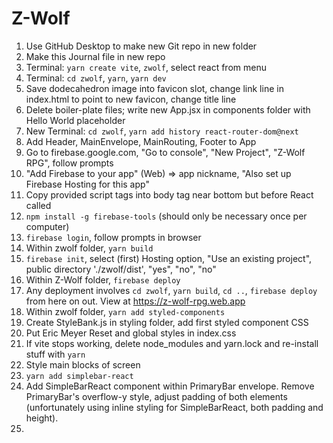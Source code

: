 # Z-Wolf

1. Use GitHub Desktop to make new Git repo in new folder
2. Make this Journal file in new repo
3. Terminal: `yarn create vite`,  `zwolf`, select react from menu
4. Terminal: `cd zwolf`, `yarn`, `yarn dev`
5. Save dodecahedron image into favicon slot, change link line in index.html to point to new favicon, change title line
6. Delete boiler-plate files; write new App.jsx in components folder with Hello World placeholder
7. New Terminal: `cd zwolf`, `yarn add history react-router-dom@next`
8. Add Header, MainEnvelope, MainRouting, Footer to App
9. Go to firebase.google.com, "Go to console", "New Project", "Z-Wolf RPG", follow prompts
10. "Add Firebase to your app" (Web) => app nickname, "Also set up Firebase Hosting for this app"
11. Copy provided script tags into body tag near bottom but before React called
12. `npm install -g firebase-tools` (should only be necessary once per computer)
13. `firebase login`, follow prompts in browser
14. Within zwolf folder, `yarn build`
15. `firebase init`, select (first) Hosting option, "Use an existing project", public directory './zwolf/dist', "yes", "no", "no"
16. Within Z-Wolf folder, `firebase deploy`
17. Any deployment involves `cd zwolf`, `yarn build`, `cd ..`, `firebase deploy` from here on out. View at https://z-wolf-rpg.web.app
18. Within zwolf folder, `yarn add styled-components`
19. Create StyleBank.js in styling folder, add first styled component CSS
20. Put Eric Meyer Reset and global styles in index.css
21. If vite stops working, delete node_modules and yarn.lock and re-install stuff with `yarn`
22. Style main blocks of screen
23. `yarn add simplebar-react`
24. Add SimpleBarReact component within PrimaryBar envelope. Remove PrimaryBar's overflow-y style, adjust padding of both elements (unfortunately using inline styling for SimpleBarReact, both padding and height).
25. 